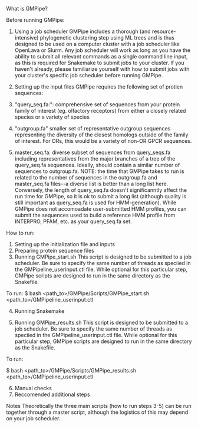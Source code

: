 What is GMPipe?

Before running GMPipe:
1) Using a job scheduler
GMPipe includes a thorough (and resource-intensive) phylogenetic clustering step using ML trees and is thus designed to be used on a computer cluster with a job scheduler like OpenLava or Slurm. Any job scheduler will work as long as you have the ability to submit all relevant commands as a single command line input, as this is required for Snakemake to submit jobs to your cluster. If you haven't already, please familiarize yourself with how to submit jobs with your cluster's specific job scheduler before running GMPipe. 

2) Setting up the input files
GMPipe requires the following set of protien sequences:
  1) "query_seq.fa:": comprehensive set of sequences from your protein family of interest (eg. olfactory receptors) from either a closely related species or a variety of species
  2) "outgroup.fa" smaller set of representative outgroup sequences representing the diversity of the closest homologs outside of the family of interest.  For ORs, this would be a variety of non-OR GPCR sequences.  
  3) master_seq.fa: diverse subset of sequences from query_seqs.fa including representatives from the major branches of a tree of the query_seq.fa sequences.  Ideally, should contain a similar number of sequences to outgroup.fa. 
  NOTE: the time that GMPipe takes to run is related to the number of sequences in the outgroup.fa and master_seq.fa files--a diverse list is better than a long list here.  Conversely, the length of query_seq.fa doesn't significanntly affect the run time for GMPipe, so it is ok to submit a long list (although quality is still important as query_seq.fa is used for HMM-generation). While GMPipe does not accomoadate user-submitted HMM profiles, you can submit the sequences used to build a reference HMM profile from INTERPRO, PFAM, etc. as your query_seq.fa set.

How to run:
1) Setting up the initialization file and inputs
2) Preparing protein sequence files
3) Running GMPipe_start.sh 
This script is designed to be submitted to a job scheduler. Be sure to specify the same number of threads as speciied in the GMPipeline_userinput.ctl file. 
While optional for this particular step, GMPipe scripts are designed to run in the same directory as the Snakefile.

To run:
$ bash <path_to>/GMPipe/Scripts/GMPipe_start.sh <path_to>/GMPipeline_userinput.ctl

4) Running Snakemake

5) Running GMPipe_results.sh
This script is designed to be submitted to a job scheduler. Be sure to specify the same number of threads as speciied in the GMPipeline_userinput.ctl file. 
While optional for this particular step, GMPipe scripts are designed to run in the same directory as the Snakefile.

To run:

$ bash <path_to>/GMPipe/Scripts/GMPipe_results.sh <path_to>/GMPipeline_userinput.ctl

6) Manual checks
7) Reccomended additional steps

Notes
Theoretically the three main scripts (how to run steps 3-5) can be run together through a master script, although the logistics of this may depend on your job scheduler. 
